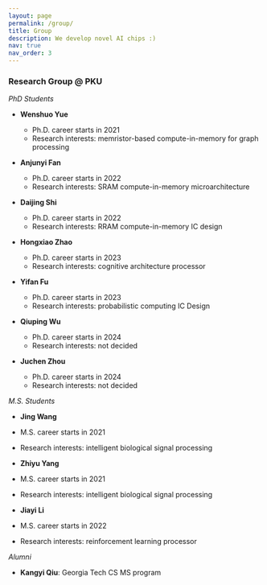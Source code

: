 ```yaml
---
layout: page
permalink: /group/
title: Group
description: We develop novel AI chips :)
nav: true
nav_order: 3
---
```


### Research Group @ PKU

*PhD Students*
- **Wenshuo Yue**
  - Ph.D. career starts in 2021
  - Research interests: memristor-based compute-in-memory for graph processing

- **Anjunyi Fan**
  - Ph.D. career starts in 2022
  - Research interests: SRAM compute-in-memory microarchitecture

- **Daijing Shi**
  - Ph.D. career starts in 2022
  - Research interests: RRAM compute-in-memory IC design

- **Hongxiao Zhao**
  - Ph.D. career starts in 2023
  - Research interests: cognitive architecture processor

- **Yifan Fu**
  - Ph.D. career starts in 2023
  - Research interests: probabilistic computing IC Design

- **Qiuping Wu**
  - Ph.D. career starts in 2024
  - Research interests: not decided

- **Juchen Zhou**
  - Ph.D. career starts in 2024
  - Research interests: not decided

*M.S. Students*

- **Jing Wang**
- M.S. career starts in 2021
- Research interests: intelligent biological signal processing

- **Zhiyu Yang**
- M.S. career starts in 2021
- Research interests: intelligent biological signal processing

- **Jiayi Li**
- M.S. career starts in 2022
- Research interests: reinforcement learning processor


*Alumni*
- **Kangyi Qiu**: Georgia Tech CS MS program